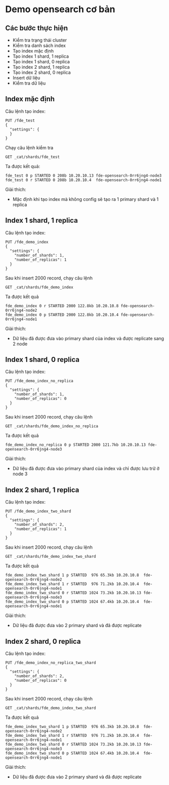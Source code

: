 # Demo opensearch cơ bản
## Các bước thực hiện
- Kiểm tra trạng thái cluster
- Kiểm tra danh sách index
- Tạo index mặc định
- Tạo index 1 shard, 1 replica
- Tạo index 1 shard, 0 replica
- Tạo index 2 shard, 1 replica
- Tạo index 2 shard, 0 replica
- Insert dữ liệu
- Kiểm tra dữ liệu
## Index mặc định
Câu lệnh tạo index:
```
PUT /fde_test
{
  "settings": {
  }
}
```
Chạy câu lệnh kiểm tra
```
GET _cat/shards/fde_test
```
Ta được kết quả:
```
fde_test 0 p STARTED 0 208b 10.20.10.13 fde-opensearch-0rr6jng4-node3
fde_test 0 r STARTED 0 208b 10.20.10.4  fde-opensearch-0rr6jng4-node1
```
Giải thích:
- Mặc định khi tạo index mà không config sẽ tạo ra 1 primary shard và 1 replica
## Index 1 shard, 1 replica
Câu lệnh tạo index:
```
PUT /fde_demo_index
{
  "settings": {
    "number_of_shards": 1,
    "number_of_replicas": 1
  }
}
```
Sau khi insert 2000 record, chạy câu lệnh
```
GET _cat/shards/fde_demo_index
```
Ta được kết quả
```
fde_demo_index 0 r STARTED 2000 122.8kb 10.20.10.8 fde-opensearch-0rr6jng4-node2
fde_demo_index 0 p STARTED 2000 122.8kb 10.20.10.4 fde-opensearch-0rr6jng4-node1
```
Giải thích: 
- Dữ liệu đã được đưa vào primary shard của index và được replicate sang 2 node

## Index 1 shard, 0 replica
Câu lệnh tạo index:
```
PUT /fde_demo_index_no_replica
{
  "settings": {
    "number_of_shards": 1,
    "number_of_replicas": 0
  }
}
```
Sau khi insert 2000 record, chạy câu lệnh
```
GET _cat/shards/fde_demo_index_no_replica
```
Ta được kết quả
```
fde_demo_index_no_replica 0 p STARTED 2000 121.7kb 10.20.10.13 fde-opensearch-0rr6jng4-node3

```
Giải thích: 
- Dữ liệu đã được đưa vào primary shard của index và chỉ được lưu trữ ở node 3

## Index 2 shard, 1 replica
Câu lệnh tạo index:
```
PUT /fde_demo_index_two_shard
{
  "settings": {
    "number_of_shards": 2,
    "number_of_replicas": 1
  }
}
```
Sau khi insert 2000 record, chạy câu lệnh
```
GET _cat/shards/fde_demo_index_two_shard
```
Ta được kết quả
```
fde_demo_index_two_shard 1 p STARTED  976 65.3kb 10.20.10.8  fde-opensearch-0rr6jng4-node2
fde_demo_index_two_shard 1 r STARTED  976 71.2kb 10.20.10.4  fde-opensearch-0rr6jng4-node1
fde_demo_index_two_shard 0 r STARTED 1024 73.2kb 10.20.10.13 fde-opensearch-0rr6jng4-node3
fde_demo_index_two_shard 0 p STARTED 1024 67.4kb 10.20.10.4  fde-opensearch-0rr6jng4-node1

```
Giải thích: 
- Dữ liệu đã được đưa vào 2 primary shard và đã được replicate

## Index 2 shard, 0 replica
Câu lệnh tạo index:
```
PUT /fde_demo_index_no_replica_two_shard
{
  "settings": {
    "number_of_shards": 2,
    "number_of_replicas": 0
  }
}
```
Sau khi insert 2000 record, chạy câu lệnh
```
GET _cat/shards/fde_demo_index_two_shard
```
Ta được kết quả
```
fde_demo_index_two_shard 1 p STARTED  976 65.3kb 10.20.10.8  fde-opensearch-0rr6jng4-node2
fde_demo_index_two_shard 1 r STARTED  976 71.2kb 10.20.10.4  fde-opensearch-0rr6jng4-node1
fde_demo_index_two_shard 0 r STARTED 1024 73.2kb 10.20.10.13 fde-opensearch-0rr6jng4-node3
fde_demo_index_two_shard 0 p STARTED 1024 67.4kb 10.20.10.4  fde-opensearch-0rr6jng4-node1

```
Giải thích: 
- Dữ liệu đã được đưa vào 2 primary shard và đã được replicate
